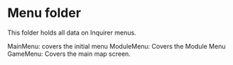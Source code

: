 # Menu folder

This folder holds all data on Inquirer menus.

MainMenu: covers the initial menu
ModuleMenu: Covers the Module Menu
GameMenu: Covers the main map screen.
